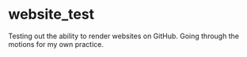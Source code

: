 # website_test
Testing out the ability to render websites on GitHub. Going through the motions for my own practice.
